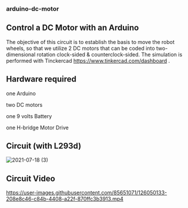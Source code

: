### arduino-dc-motor
## Control a DC Motor with an Arduino

The objective of this circuit is to establish the basis to move the robot wheels, so that we utilize 2 DC motors that can be coded into two-dimensional rotation clock-sided & counterclock-sided. The simulation is performed with Tinckercad https://www.tinkercad.com/dashboard .

## Hardware required
  one Arduino
  
  two DC motors
  
  one 9 volts Battery
  
  one H-bridge Motor Drive
  
 ## Circuit (with L293d)

![2021-07-18 (3)](https://user-images.githubusercontent.com/85651071/126050070-4cdcece2-f0b6-41bc-a770-d0742a00f4ec.png)


## Circuit Video




https://user-images.githubusercontent.com/85651071/126050133-208e8c46-c84b-4408-a22f-870ffc3b3913.mp4





